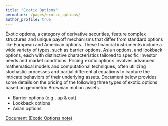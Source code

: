 ```yaml
---
title: "Exotic Options"
permalink: /pages/exotic_options/
author_profile: true
---
```



Exotic options, a category of derivative securities, feature complex structures and unique payoff mechanisms that differ from standard options like European and American options. These financial instruments include a wide variety of types, such as barrier options, Asian options, and lookback options, each with distinctive characteristics tailored to specific investor needs and market conditions. Pricing exotic options involves advanced mathematical models and computational techniques, often utilizing stochastic processes and partial differential equations to capture the intricate behaviors of their underlying assets. Document below provides some details on the pricing of the following three types of exotic options based on geometric Brownian motion assets.

- Barrier options (e.g., up & out)
- Lookback options
- Asian options

[Document (Exotic Options note)](https://sinabaghal.github.io/files/notes/exotic_options_notes.pdf)


